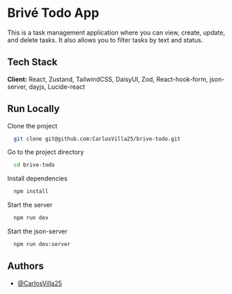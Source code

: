 # Brivé Todo App

This is a task management application where you can view, create, update, and delete tasks.
It also allows you to filter tasks by text and status.

## Tech Stack

**Client:** React, Zustand, TailwindCSS, DaisyUI, Zod, React-hook-form, json-server, dayjs, Lucide-react

## Run Locally

Clone the project

```bash
  git clone git@github.com:CarlosVilla25/brive-todo.git
```

Go to the project directory

```bash
  cd brive-todo
```

Install dependencies

```bash
  npm install
```

Start the server

```bash
  npm run dev
```

Start the json-server

```bash
  npm run dev:server
```

## Authors

- [@CarlosVilla25](https://github.com/CarlosVilla25)
